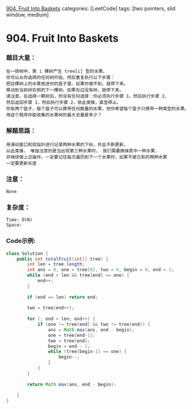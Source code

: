 [904. Fruit Into Baskets](https://leetcode.com/problems/fruit-into-baskets/)
categories: [LeetCode]
tags: [two pointers, slid window, medium] 
# 904. Fruit Into Baskets
### 题目大意：
    在一排树中，第 i 棵树产生 tree[i] 型的水果。
    你可以从你选择的任何树开始，然后重复执行以下步骤：
    把这棵树上的水果放进你的篮子里。如果你做不到，就停下来。
    移动到当前树右侧的下一棵树。如果右边没有树，就停下来。
    请注意，在选择一颗树后，你没有任何选择：你必须执行步骤 1，然后执行步骤 2，
    然后返回步骤 1，然后执行步骤 2，依此类推，直至停止。
    你有两个篮子，每个篮子可以携带任何数量的水果，但你希望每个篮子只携带一种类型的水果。
    用这个程序你能收集的水果树的最大总量是多少？
### 解题思路：
    用滑动窗口和双指针进行记录两种水果的下标，并且不断更新，
    以此类推， 唯独注意的是当出现第三种水果时， 我们需要换掉其中一种水果，
    并继续做上述操作，一定要记住每次遍历到下一个水果时，如果不是已有的两种水果
    一定要更新长度
### 注意：
    None
### 复杂度：
    Time: O(N)
    Space: 
### Code示例:
```Java
class Solution {
    public int totalFruit(int[] tree) {
        int len = tree.length;
        int ans = 0, one = tree[0], two = 0, begin = 0, end = 1;
        while (end < len && tree[end] == one) {
            end++;
        }
        
        if (end == len) return end;
        
        two = tree[end++];
        
        for (; end < len; end++) {
            if (one != tree[end] && two != tree[end]) {
                ans = Math.max(ans, end - begin);
                one = tree[end-1];
                two = tree[end];
                begin = end - 1;
                while (tree[begin-1] == one) {
                    begin--;
                }
            }
        }
        
        return Math.max(ans, end - begin);
        
    }
}
```
